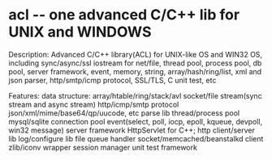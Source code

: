 acl -- one advanced C/C++ lib for UNIX and WINDOWS
===
Description:
Advanced C/C++ library(ACL) for UNIX-like OS and WIN32 OS, including sync/async/ssl iostream for net/file, thread pool, process pool, db pool, server framework, event, memory, string, array/hash/ring/list, xml and json parser, http/smtp/icmp protocol, SSL/TLS, C unit test, etc

Features:
data structure: array/htable/ring/stack/avl
socket/file stream(sync stream and async stream)
http/icmp/smtp protocol
json/xml/mime/base64/qp/uucode, etc parse lib
thread/process pool
mysql/sqlite connection pool
event(select, poll, iocp, epoll, kqueue, devpoll, win32 message)
server framework
HttpServlet for C++; http client/server lib
log/configure lib
file queue
handler socket/memcached/beanstalkd client
zlib/iconv wrapper
session manager
unit test framework

